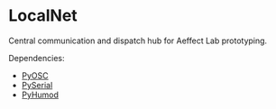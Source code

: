 LocalNet
========

Central communication and dispatch hub for Aeffect Lab prototyping.

Dependencies:
- [PyOSC](https://trac.v2.nl/wiki/pyOSC)
- [PySerial](http://pyserial.sourceforge.net)
- [PyHumod](https://code.google.com/p/pyhumod)
